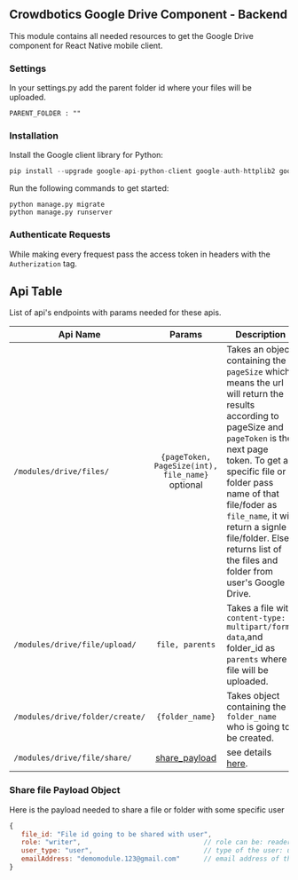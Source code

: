 ## Crowdbotics Google Drive Component - Backend

This module contains all needed resources to get the Google Drive component for React
Native mobile client.

### Settings
In your settings.py add the parent folder id where your files will be uploaded.

```
PARENT_FOLDER : ""
```
### Installation
Install the Google client library for Python:

```py
pip install --upgrade google-api-python-client google-auth-httplib2 google-auth-oauthlib
```

Run the following commands to get started:

```
python manage.py migrate
python manage.py runserver
```

### Authenticate Requests 
While making every frequest pass the access token in headers with the `Autherization` tag.

## Api Table
List of api's endpoints with params needed for these apis.

| Api Name                             |                         Params                         | Description     |
| -------------------------------------|:------------------------------------------------------:|-----------------|
| `/modules/drive/files/` |    `{pageToken, PageSize(int), file_name}` optional    | Takes an object containing the `pageSize` which means the url will return the results according to pageSize and `pageToken` is the next page token. To get a specific file or folder pass name of that file/foder as `file_name`, it will return a signle file/folder. Else returns list of the files and folder from user's Google Drive. |
| `/modules/drive/file/upload/` | `file, parents`  | Takes a file with `content-type: multipart/form-data`,and folder_id as `parents` where file will be uploaded. |
| `/modules/drive/folder/create/` | `{folder_name}` | Takes object containing the `folder_name` who is going to be created. |
| `/modules/drive/file/share/` | [share_payload](#share-file-payload-object) | see details [here](#share-file-payload-object). |



### Share file Payload Object
Here is the payload needed to share a file or folder with some specific user

```javascript
{
   file_id: "File id going to be shared with user",
   role: "writer",                               // role can be: reader(only reade permisions) or writer(reade and write permisions)
   user_type: "user",                            // type of the user: user, anyone
   emailAddress: "demomodule.123@gmail.com"      // email address of the user sharing file with only if the "user_type=user"
}
```
